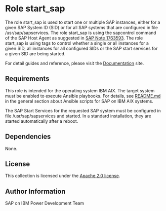 # Role start_sap

The role start_sap is used to start one or multiple SAP instances, either for a given SAP System ID (SID) or for all SAP systems that are configured in file /usr/sap/sapservices. The role start_sap is using the sapcontrol command of the SAP Host Agent as suggested in [SAP Note 1763593](https://launchpad.support.sap.com/#/notes/1763593). The role start_sap is using tags to control whether a single or all instances for a given SID, all instances for all configured SIDs or the SAP start services for a given SID are being started.

For detail guides and reference, please visit the <a href="https://ibm.github.io/ansible-power-aix-sap/">Documentation</a> site.

## Requirements

This role is intended for the operating system IBM AIX. The target system must be enabled to execute Ansible playbooks. For details, see [README.md](../../README.md) in the general section about Ansible scripts for SAP on IBM AIX systems.

The SAP Start Services for the requested SAP system must be configured in file /usr/sap/sapservices and started. In a standard installation, they are started automatically after a reboot.

## Dependencies

None.

## License

This collection is licensed under the [Apache 2.0 license](http://www.apache.org/licenses/LICENSE-2.0).

## Author Information

SAP on IBM Power Development Team
